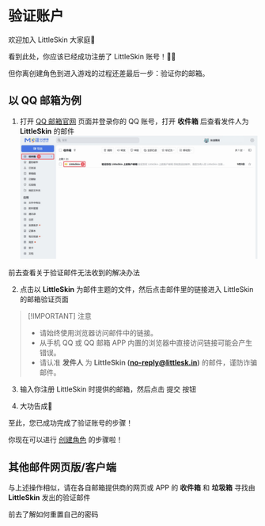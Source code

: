 # 验证账户

欢迎加入 LittleSkin 大家庭🎉

看到此处，你应该已经成功注册了 LittleSkin 账号！🎉🎉

但你离创建角色到进入游戏的过程还差最后一步：验证你的邮箱。

## 以 QQ 邮箱为例

1. 打开 [QQ 邮箱官网](https://mail.qq.com) 页面并登录你的 QQ 账号，打开 **收件箱** 后查看发件人为 **LittleSkin** 的邮件
   ![](./assets/verify-account/QQMail-MainPage-New.webp)


<NCard title="😢 收不到验证邮件？" link="/faq/site#no-email" >
前去查看关于验证邮件无法收到的解决办法
</NCard>

2. 点击以 **LittleSkin** 为邮件主题的文件，然后点击邮件里的链接进入 LittleSkin 的邮箱验证页面

> [!IMPORTANT] 注意
> - 请始终使用浏览器访问邮件中的链接。
> - 从手机 QQ 或 QQ 邮箱 APP 内置的浏览器中直接访问链接可能会产生错误。
> - 请认准 **发件人** 为 **LittleSkin (no-reply@littlesk.in)** 的邮件，谨防诈骗邮件。

3. 输入你注册 LittleSkin 时提供的邮箱，然后点击 <BSSection>提交</BSSection> 按钮

4. 大功告成🎉

至此，您已成功完成了验证账号的步骤！

你现在可以进行 [<BSSection><FA :icon="faUsers" /> 创建角色</BSSection>](https://littleskin.cn/user/player) 的步骤啦！

## 其他邮件网页版/客户端

与上述操作相似，请在各自邮箱提供商的网页或 APP 的 **收件箱** 和 **垃圾箱** 寻找由 **LittleSkin** 发出的验证邮件

<NCard title="😢 忘记密码了怎么办？" link="/faq/site#reset-password" >
前去了解如何重置自己的密码
</NCard>
